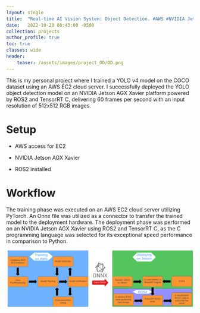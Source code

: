```yaml
---
layout: single
title:  "Real-time AI Vision System: Object Detection. #AWS #NVIDIA Jetson #ROS2 #TensorRT"
date:   2022-10-20 00:43:00 -0500
collection: projects
author_profile: true
toc: true
classes: wide
header:
    teaser: /assets/images/project_OD/OD.png
---
```


This is my personal project where I trained a YOLO v4 model on the COCO dataset using an AWS EC2 cloud server. I successfully deployed the YOLO object detection model on an NVIDIA Jetson AGX Xavier platform powered by ROS2 and TensorRT C, delivering 60 frames per second with an input resolution of 512x512 RGB images.

# Setup
- AWS access for EC2 

- NVIDIA Jetson AGX Xavier

- ROS2 installed 

# Workflow
The training phase was executed on an AWS EC2 cloud server utilizing PyTorch. An Onnx file was utilized as a connector to transfer the trained model to the deployment hardware. The deployment phase was performed on an NVIDIA Jetson AGX Xavier using ROS2 and TensorRT C, as the C programming language was selected for its exceptional speed performance in comparison to Python.

<style>
.center {
  display: block;
  margin-left: auto;
  margin-right: auto;
  min-width: 100%;
  max-width: 100%;
  width: 50vw;
}
</style>
<img class="center" src="/assets/images/project_OD/Task_1.png" alt="The task."> 

